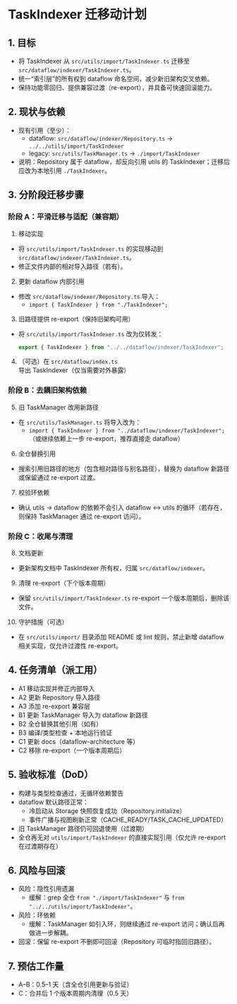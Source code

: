 # TaskIndexer 迁移动计划

## 1. 目标
- 将 TaskIndexer 从 `src/utils/import/TaskIndexer.ts` 迁移至 `src/dataflow/indexer/TaskIndexer.ts`。
- 统一“索引层”的所有权到 dataflow 命名空间，减少新旧架构交叉依赖。
- 保持功能零回归、提供兼容过渡（re-export），并具备可快速回滚能力。

## 2. 现状与依赖
- 现有引用（至少）：
  - dataflow: `src/dataflow/indexer/Repository.ts` → `../../utils/import/TaskIndexer`
  - legacy: `src/utils/TaskManager.ts` → `./import/TaskIndexer`
- 说明：Repository 属于 dataflow，却反向引用 utils 的 TaskIndexer；迁移后应改为本地引用 `./TaskIndexer`。

## 3. 分阶段迁移步骤

### 阶段 A：平滑迁移与适配（兼容期）
1) 移动实现
- 将 `src/utils/import/TaskIndexer.ts` 的实现移动到 `src/dataflow/indexer/TaskIndexer.ts`。
- 修正文件内部的相对导入路径（若有）。

2) 更新 dataflow 内部引用
- 修改 `src/dataflow/indexer/Repository.ts` 导入：
  - `import { TaskIndexer } from "./TaskIndexer";`

3) 旧路径提供 re-export（保持旧架构可用）
- 将 `src/utils/import/TaskIndexer.ts` 改为仅转发：
  ```ts
  export { TaskIndexer } from "../../dataflow/indexer/TaskIndexer";
  ```

4) （可选）在 `src/dataflow/index.ts` 导出 TaskIndexer（仅当需要对外暴露）

### 阶段 B：去耦旧架构依赖
5) 旧 TaskManager 改用新路径
- 在 `src/utils/TaskManager.ts` 将导入改为：
  - `import { TaskIndexer } from "../dataflow/indexer/TaskIndexer";`（或继续依赖上一步 re-export，推荐直接走 dataflow）

6) 全仓替换引用
- 搜索引用旧路径的地方（包含相对路径与别名路径），替换为 dataflow 新路径或保留通过 re-export 过渡。

7) 校验环依赖
- 确认 utils → dataflow 的依赖不会引入 dataflow ↔ utils 的循环（若存在，则保持 TaskManager 通过 re-export 访问）。

### 阶段 C：收尾与清理
8) 文档更新
- 更新架构文档中 TaskIndexer 所有权，归属 `src/dataflow/indexer`。

9) 清理 re-export（下个版本周期）
- 保留 `src/utils/import/TaskIndexer.ts` re-export 一个版本周期后，删除该文件。

10) 守护措施（可选）
- 在 `src/utils/import/` 目录添加 README 或 lint 规则，禁止新增 dataflow 相关实现，仅允许过渡性 re-export。

## 4. 任务清单（派工用）
- A1 移动实现并修正内部导入
- A2 更新 Repository 导入路径
- A3 添加 re-export 兼容层
- B1 更新 TaskManager 导入为 dataflow 新路径
- B2 全仓替换其他引用（如有）
- B3 编译/类型检查 + 本地运行验证
- C1 更新 docs（dataflow-architecture 等）
- C2 移除 re-export（一个版本周期后）

## 5. 验收标准（DoD）
- 构建与类型检查通过，无循环依赖警告
- dataflow 默认路径正常：
  - 冷启动从 Storage 快照恢复成功（Repository.initialize）
  - 事件广播与视图刷新正常（CACHE_READY/TASK_CACHE_UPDATED）
- 旧 TaskManager 路径仍可回退使用（过渡期）
- 全仓再无对 `utils/import/TaskIndexer` 的直接实现引用（仅允许 re-export 在过渡期存在）

## 6. 风险与回滚
- 风险：隐性引用遗漏
  - 缓解：grep 全仓 `from "./import/TaskIndexer"` 与 `from "../../utils/import/TaskIndexer"`。
- 风险：环依赖
  - 缓解：TaskManager 如引入环，则继续通过 re-export 访问；确认后再做进一步解耦。
- 回滚：保留 re-export 不删即可回滚（Repository 可临时指回旧路径）。

## 7. 预估工作量
- A–B：0.5–1 天（含全仓引用更新与验证）
- C：合并后 1 个版本周期内清理（0.5 天）

